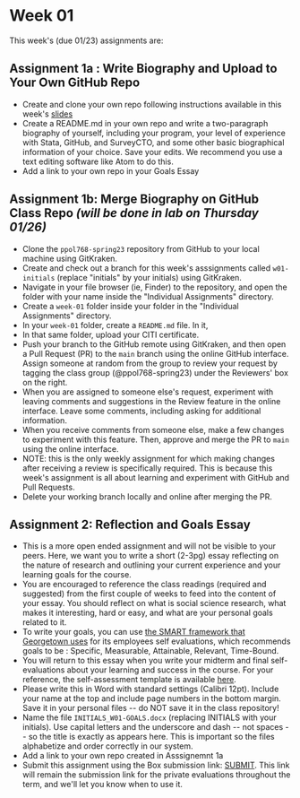 # Week 01

This week's (due 01/23) assignments are:

## Assignment 1a : Write Biography and Upload to Your Own GitHub Repo

- Create and clone your own repo following instructions available in this week's [slides](01b_intro_git.pdf)
- Create a README.md in your own repo and write a two-paragraph biography of yourself, including your program, your level of experience with Stata, GitHub, and SurveyCTO, and some other basic biographical information of your choice. Save your edits. We recommend you use a text editing software like Atom to do this.
- Add a link to your own repo in your Goals Essay

## Assignment 1b: Merge Biography on GitHub Class Repo _(will be done in lab on Thursday 01/26)_

- Clone the `ppol768-spring23` repository from GitHub to your local machine using GitKraken.
- Create and check out a branch for this week's asssignments called `w01-initials` (replace "initials" by your initials) using GitKraken.
- Navigate in your file browser (ie, Finder) to the repository, and open the folder with your name inside the "Individual Assignments" directory.
- Create a `week-01` folder inside your folder in the "Individual Assignments" directory.
- In your `week-01` folder, create a `README.md` file. In it, 
- In that same folder, upload your CITI certificate.
- Push your branch to the GitHub remote using GitKraken, and then open a Pull Request (PR) to the `main` branch using the online GitHub interface. Assign someone at random from the group to review your request by tagging the class group (@ppol768-spring23) under the Reviewers' box on the right.
- When you are assigned to someone else's request, experiment with leaving comments and suggestions in the Review feature in the online interface. Leave some comments, including asking for additional information.
- When you receive comments from someone else, make a few changes to experiment with this feature. Then, approve and merge the PR to `main` using the online interface.
- NOTE: this is the only weekly assignment for which making changes after receiving a review is specifically required. This is because this week's assignment is all about learning and experiment with GitHub and Pull Requests.
- Delete your working branch locally and online after merging the PR.

## Assignment 2: Reflection and Goals Essay

- This is a more open ended assignment and will not be visible to your peers. Here, we want you to write a short (2-3pg) essay reflecting on the nature of research and outlining your current experience and your learning goals for the course.
- You are encouraged to reference the class readings (required and suggested) from the first couple of weeks to feed into the content of your essay. You should reflect on what is social science research, what makes it interesting, hard or easy, and what are your personal goals related to it.
- To write your goals, you can use [the SMART framework that Georgetown uses](https://georgetown.s3.amazonaws.com/documents/GU-FY22-Performance-Management-Terms-and-Tools.pdf) for its employees self evaluations, which recommends goals to be : Specific, Measurable, Attainable, Relevant, Time-Bound.
- You will return to this essay when you write your midterm and final self-evaluations about your learning and success in the course. For your reference, the self-assessment template is available [here](https://docs.google.com/document/d/1tWC3z3pbHoNAn_octc_Edj3W4f7DinQd6sLhLbjo-Lw/edit?usp=sharing).
- Please write this in Word with standard settings (Calibri 12pt). Include your name at the top and include page numbers in the bottom margin. Save it in your personal files -- do NOT save it in the class repository!
- Name the file `INITIALS_W01-GOALS.docx` (replacing INITIALS with your initials). Use capital letters and the underscore and dash -- not spaces -- so the title is exactly as appears here. This is important so the files alphabetize and order correctly in our system.
- Add a link to your own repo created in Asssignemnt 1a
- Submit this assignment using the Box submission link: [SUBMIT](https://georgetown.app.box.com/f/e8b46836b7304c81b1461c8756615f8f). This link will remain the submission link for the private evaluations throughout the term, and we'll let you know when to use it.
